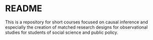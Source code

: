 # README #

This is a repository for short courses focused on causal inference and especially the creation of matched research designs for observational studies for students of social science and public policy.

